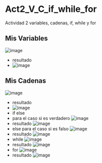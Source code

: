 
# Act2_V_C_if_while_for
Actividad 2 variables, cadenas, if, while y for
## Mis Variables
![image](https://github.com/user-attachments/assets/5bc99385-605d-420d-b6c4-0d02188b421f)
- resultado
- ![image](https://github.com/user-attachments/assets/79c3c2bd-a54b-4142-8def-34142ec34e92)
## Mis Cadenas
![image](https://github.com/user-attachments/assets/1978beb3-8ecb-40a5-9b1c-5bbda74e06b4)
- resultado
-  ![image](https://github.com/user-attachments/assets/ed0f26d0-1c0e-4956-bb7f-47c8216551e9)
- if else
- para el caso si es verdadero
![image](https://github.com/user-attachments/assets/7d7bf378-175f-4f99-8198-1cbf9aebf794)
- resultado
![image](https://github.com/user-attachments/assets/73ffedb6-034e-493a-ba61-2cffa3466f8f)
- else para el caso si es falso
![image](https://github.com/user-attachments/assets/2af58c0d-a8b9-4297-a4c7-68340d340ac2)
- resultado
![image](https://github.com/user-attachments/assets/85be1dc7-50b5-4818-abfa-dec1a7ade29a)
- while
![image](https://github.com/user-attachments/assets/c8b8e4b4-8a84-491f-ab45-cb7148d53af2)
- resultado
![image](https://github.com/user-attachments/assets/3188fd18-c473-4313-968b-438a18cca5fc)
- for
![image](https://github.com/user-attachments/assets/2dd995b3-9075-497c-b44c-d171abec11ef)
- resultado
![image](https://github.com/user-attachments/assets/6c8a09f6-a98b-43f7-b710-811be92b500b)

